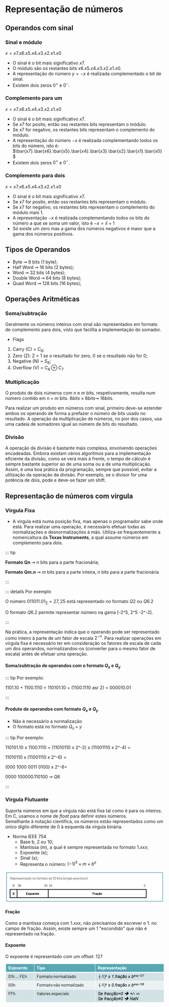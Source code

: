 # Representação de números

## Operandos com sinal

### Sinal e módulo

$x=x7.x6.x5.x4.x3.x2.x1.x0$

- O sinal é o bit mais significativo $x7$.
- O módulo são os restantes bits $x6.x5.x4.x3.x2.x1.x0$.
- A representação do número $y = -x$ é realizada complementado o bit de sinal.
- Existem dois zeros $0^+$ e $0^-$.

### Complemento para um

$x=x7.x6.x5.x4.x3.x2.x1.x0$

- O sinal é o bit mais significativo $x7$.
- Se $x7$ for posito, então oss restantes bits representam o módulo.
- Se $x7$ for negativo, os restantes bits representam o complemento do módulo.
- A representação do número $-x$ é realizada complementando todos os bits do número, isto é:
  $\bar{x7}.\bar{x6}.\bar{x5}.\bar{x4}.\bar{x3}.\bar{x2}.\bar{x1}.\bar{x0}$
- Existem dois zeros $0^+$ e $0^-$.

### Complemento para dois

$x=x7.x6.x5.x4.x3.x2.x1.x0$

- O sinal é o bit mais significativo $x7$.
- Se $x7$ for posito, então oss restantes bits representam o módulo.
- Se $x7$ for negativo, os restantes bits representam o complemento do módulo mais 1.
- A representação $-x$ é realizada complementando todos os bits do número a que se soma um valor, isto é $-x = \bar{x} + 1$
- Só existe um zero mas a gama dos números negativos é maior que a gama dos números positivos.

## Tipos de Operandos

- Byte $\rightsquigarrow$ 8 bits (1 byte);
- Half Word $\rightsquigarrow$ 16 bits (2 bytes);
- Word $\rightsquigarrow$ 32 bits (4 bytes);
- Double Word $\rightsquigarrow$ 64 bits (8 bytes);
- Quad Word $\rightsquigarrow$ 128 bits (16 bytes);

## Operações Aritméticas

### Soma/subtração

Geralmente os números inteiros com sinal são representados em formato de complemento para dois, visto que facilita a implementação do somador.

- Flags

1. Carry (C) = $C_8$;
2. Zero (Z): Z = 1 se o resultado for zero, 0 se o resultado não for 0;
3. Negative (N) = $S_8$;
4. Overflow (V) = $C_8 \oplus C_7$

### Multiplicação

O produto de dois números com $n$ e $m$ bits, respetivamente, resulta num número contido em $n + m$ bits.
$8 bits \times 8 bits \rightsquigarrow\ 16 bits$.

Para realizar um produto em números com sinal, primeiro deve-se estender ambos os operando de forma a prefazer o número de bits usado no resultado. A operação da multiplicação de números, no pior dos casos, usa uma cadeia de somadores igual ao número de bits do resultado.

### Divisão

A operação da divisão é bastante mais complexa, envolvendo operações encadeadas. Embora existam vários algoritmos para a implementação eficiente da divisão, como se verá mais à frente, o tempo de cálculo é sempre bastante superior ao de uma soma ou a de uma multiplicação.
Assim, é uma boa prática da programação, sempre que possível, evitar a utilização da operação da divisão. Por exemplo, se o divisor for uma potência de dois, pode e deve-se fazer um shift.

## Representação de números com virgula

### Virgula Fixa

- A virgula está numa posição fixa, mas apenas o programador sabe onde está. Para realizar uma operação, é necessário efetuar todas as normalizações e desnormalizações à mão. Utiliza-se frequentemente a nomencaltura da **Texas Instruments**, a qual assume números em complemento para dois.

::: tip

**Formato Qn** $\rightsquigarrow$ $n$ bits para a parte fracionária;

**Formato Qm.n** $\rightsquigarrow$ $m$ bits para a parte inteira, $n$ bits para a parte fracionária

:::

::: details Por exemplo

O número $011011.01_2 = 27,25$ está representado no formato $Q2$ ou $Q6.2$

O formato $Q6.2$ permite representar número na gama [-2^5, 2^5 -2^-2].

:::

Na prática, a representação indica que o operando pode ser representado como inteiro à parte de um fator de escala $2^{-n}$.
Para realizar operações em virgula fixa é necessário ter em consideração os fatores de escala de cada um dos operandos, normalizandos-os (converter para o mesmo fator de escala) antes de efetuar uma operação.

#### Soma/subtração de operandos com o formato $Q_x$ e $Q_y$

::: tip Por exemplo:

1101.10 + 1100.1110 =
110101.10 + (1100.1110 asr 2) =
000010.01

:::

#### Produto de operandos com formato $Q_x$ e $Q_y$

- Não é necessário a normalização
- O formato está no formato $Q_x+y$

::: tip Por exemplo:

110101.10 x 1100.1110 =
(11010110 x 2^-2) x (11001110 x 2^-4) =

11010110 x (11001110 x 2^-6) =

(000 1000 0011 0100) x 2^-6=

0000 100000.110100 $\rightsquigarrow$ $Q6$

:::

### Virgula Flutuante

Suporta números em que a vírgula não está fixa tal como é para os inteiros. Em C, usamos o nome de _float_ para definir estes números.  
Semelhante à notação científica, os números estão representados como um único dígito diferente de 0 à esquerda da vírgula binária.

- Norma IEEE 754
  - Base b, 2 ou 10;
  - Mantissa (m), a qual é sempre representada no formato $1.xxx$;
  - Expoente (e);
  - Sinal (s);
  - Representa o número: $(-1)^5 \times m \times b^e$

![single precision](./img/img1.png)

#### Fração

Como a mantissa começa com $1.xxx$, não precisamos de escrever o $1.$ no campo de fração. Assim, existe sempre um 1 "escondido" que não é representado na fração.

#### Expoente

O expoente é representado com um offset: 127

![single precision](./img/img2.png)
